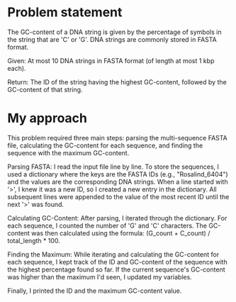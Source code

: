 # Problem statement
The GC-content of a DNA string is given by the percentage of symbols in the string that are 'C' or 'G'. DNA strings are commonly stored in FASTA format.

Given: At most 10 DNA strings in FASTA format (of length at most 1 kbp each).

Return: The ID of the string having the highest GC-content, followed by the GC-content of that string.

# My approach
This problem required three main steps: parsing the multi-sequence FASTA file, calculating the GC-content for each sequence, and finding the sequence with the maximum GC-content.

Parsing FASTA: I read the input file line by line. To store the sequences, I used a dictionary where the keys are the FASTA IDs (e.g., "Rosalind_6404") and the values are the corresponding DNA strings. When a line started with '>', I knew it was a new ID, so I created a new entry in the dictionary. All subsequent lines were appended to the value of the most recent ID until the next '>' was found.

Calculating GC-Content: After parsing, I iterated through the dictionary. For each sequence, I counted the number of 'G' and 'C' characters. The GC-content was then calculated using the formula: (G_count + C_count) / total_length * 100.

Finding the Maximum: While iterating and calculating the GC-content for each sequence, I kept track of the ID and GC-content of the sequence with the highest percentage found so far. If the current sequence's GC-content was higher than the maximum I'd seen, I updated my variables.

Finally, I printed the ID and the maximum GC-content value.
